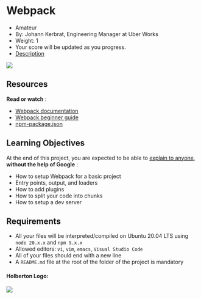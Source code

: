 # Webpack

* Amateur
* By: Johann Kerbrat, Engineering Manager at Uber Works
* Weight: 1
* Your score will be updated as you progress.
* [Description](https://intranet.hbtn.io/projects/2349#description)

![](https://s3.eu-west-3.amazonaws.com/hbtn.intranet/uploads/medias/2019/12/121b1f6534e60566e1de.png?X-Amz-Algorithm=AWS4-HMAC-SHA256&X-Amz-Credential=AKIA4MYA5JM5DUTZGMZG%2F20250921%2Feu-west-3%2Fs3%2Faws4_request&X-Amz-Date=20250921T143216Z&X-Amz-Expires=86400&X-Amz-SignedHeaders=host&X-Amz-Signature=e14168a1463b1736882ca4b102ab5922cdacc59ec30c33525758799fcdb953a6)

## Resources

 **Read or watch** :

* [Webpack documentation](https://intranet.hbtn.io/rltoken/j_Eo1Fx5ddlAk_8R4YK95g "Webpack documentation")
* [Webpack beginner guide](https://intranet.hbtn.io/rltoken/6ddGUw-ILl5oTqDoc-uzTg "Webpack beginner guide")
* [npm-package.json](https://intranet.hbtn.io/rltoken/vbLU_yBRAvppEHxSnWla0g "npm-package.json")

## Learning Objectives

At the end of this project, you are expected to be able to [explain to anyone](https://intranet.hbtn.io/rltoken/Jro3_KRVPzkj6zLjvs1mVQ "explain to anyone"),  **without the help of Google** :

* How to setup Webpack for a basic project
* Entry points, output, and loaders
* How to add plugins
* How to split your code into chunks
* How to setup a dev server

## Requirements

* All your files will be interpreted/compiled on Ubuntu 20.04 LTS using `node 20.x.x` and `npm 9.x.x`
* Allowed editors: `vi`, `vim`, `emacs`, `Visual Studio Code`
* All of your files should end with a new line
* A `README.md` file at the root of the folder of the project is mandatory

#### Holberton Logo:

![](https://s3.eu-west-3.amazonaws.com/hbtn.intranet/uploads/medias/2019/11/175b85183ecedb529e14.jpg?X-Amz-Algorithm=AWS4-HMAC-SHA256&X-Amz-Credential=AKIA4MYA5JM5DUTZGMZG%2F20250921%2Feu-west-3%2Fs3%2Faws4_request&X-Amz-Date=20250921T143216Z&X-Amz-Expires=86400&X-Amz-SignedHeaders=host&X-Amz-Signature=a3a1bf7788c6c5320d84f44fcdaf913c704e76e453e2f1ac4dcdb468f355e147)
